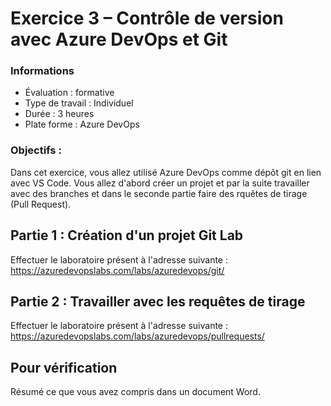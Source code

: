 # Exercice 3 – Contrôle de version avec Azure DevOps et Git

### Informations
- Évaluation : formative
- Type de travail : Individuel
- Durée : 3 heures
- Plate forme : Azure DevOps


### Objectifs :

Dans cet exercice, vous allez utilisé Azure DevOps comme dépôt git en lien avec VS Code. Vous allez d'abord créer un projet et par la suite travailler avec des branches et dans le seconde partie faire des rquêtes de tirage (Pull Request).


## Partie 1 : Création d'un projet Git Lab

Effectuer le laboratoire présent à l'adresse suivante : https://azuredevopslabs.com/labs/azuredevops/git/

## Partie 2 : Travailler avec les requêtes de tirage

Effectuer le laboratoire présent à l'adresse suivante : https://azuredevopslabs.com/labs/azuredevops/pullrequests/

## Pour vérification
Résumé ce que vous avez compris dans un document Word.



